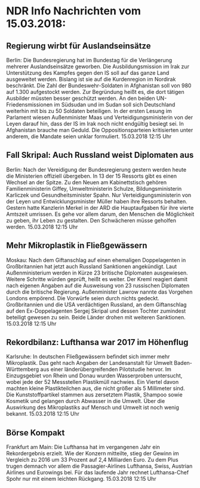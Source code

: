 # NDR Info Nachrichten vom 15.03.2018:


## Regierung wirbt für Auslandseinsätze
Berlin: Die Bundesregierung hat im Bundestag für die Verlängerung mehrerer Auslandseinsätze geworben. Die Ausbildungsmission im Irak zur Unterstützung des Kampfes gegen den IS soll auf das ganze Land ausgeweitet werden. Bislang ist sie auf die Kurdenregion im Nordirak beschränkt. Die Zahl der Bundeswehr-Soldaten in Afghanistan soll von 980 auf 1.300 aufgestockt werden. Zur Begründung heißt es, die dort tätigen Ausbilder müssten besser geschützt werden. An den beiden UN-Friedensmissionen im Südsudan und im Sudan soll sich Deutschland weiterhin mit bis zu 50 Soldaten beteiligen. In der ersten Lesung im Parlament wiesen Außenminister Maas und Verteidigungsministerin von der Leyen darauf hin, dass der IS im Irak noch nicht endgültig besiegt sei. In Afghanistan brauche man Geduld. Die Oppositionsparteien kritisierten unter anderem, die Mandate seien unklar formuliert. 15.03.2018 12:15 Uhr 

## Fall Skripal: Auch Russland weist Diplomaten aus
Berlin: Nach der Vereidigung der Bundesregierung gestern werden heute die Ministerien offiziell übergeben. In 13 der 15 Ressorts gibt es einen Wechsel an der Spitze. Zu den Neuen am Kabinettstisch gehören Familienministerin Giffey, Umweltministerin Schulze, Bildungsministerin Karliczek und Gesundheitsminister Spahn. Nur Verteidigungsministerin von der Leyen und Entwicklungsminister Müller haben ihre Ressorts behalten. Gestern hatte Kanzlerin Merkel in der ARD die Hauptaufgaben für ihre vierte Amtszeit umrissen. Es gehe vor allem darum, den Menschen die Möglichkeit zu geben, ihr Leben zu gestalten. Den Schwächeren müsse geholfen werden. 15.03.2018 12:15 Uhr 

## Mehr Mikroplastik in Fließgewässern
Moskau: Nach dem Giftanschlag auf einen ehemaligen Doppelagenten in Großbritannien hat jetzt auch Russland Sanktionen angekündigt. Laut Außenministerium werden in Kürze 23 britische Diplomaten ausgewiesen. Weitere Schritte würden geprüft, heißt es weiter. Der Kreml reagiert damit nach eigenen Angaben auf die Ausweisung von 23 russischen Diplomaten durch die britische Regierung. Außenminister Lawrow nannte das Vorgehen Londons empörend. Die Vorwürfe seien durch nichts gedeckt. Großbritannien und die USA verdächtigen Russland, an dem Giftanschlag auf den Ex-Doppelagenten Sergej Skripal und dessen Tochter zumindest beteiligt gewesen zu sein. Beide Länder drohen mit weiteren Sanktionen. 15.03.2018 12:15 Uhr 

## Rekordbilanz: Lufthansa war 2017 im Höhenflug
Karlsruhe: In deutschen Fließgewässern befindet sich immer mehr Mikroplastik. Das geht nach Angaben der Landesanstalt für Umwelt Baden-Württemberg aus einer länderübergreifenden Pilotstudie hervor. Im Einzugsgebiet von Rhein und Donau wurden Wasserproben untersucht, wobei jede der 52 Messstellen Plastikmüll nachwies. Ein Viertel davon machten kleine Plastikteilchen aus, die nicht größer als 5 Millimeter sind. Die Kunststoffpartikel stammen aus zersetztem Plastik, Shampoo sowie Kosmetik und gelangen durch Abwasser in die Umwelt. Über die Auswirkung des Mikroplastiks auf Mensch und Umwelt ist noch wenig bekannt. 15.03.2018 12:15 Uhr 

## Börse Kompakt
Frankfurt am Main: Die Lufthansa hat im vergangenen Jahr ein Rekordergebnis erzielt. Wie der Konzern mitteilte, stieg der Gewinn im Vergleich zu 2016 um 33 Prozent auf 2,4 Milliarden Euro. Zu dem Plus trugen demnach vor allem die Passagier-Airlines Lufthansa, Swiss, Austrian Airlines und Eurowings bei. Für das laufende Jahr rechnet Lufthansa-Chef Spohr nur mit einem leichten Rückgang. 15.03.2018 12:15 Uhr 
